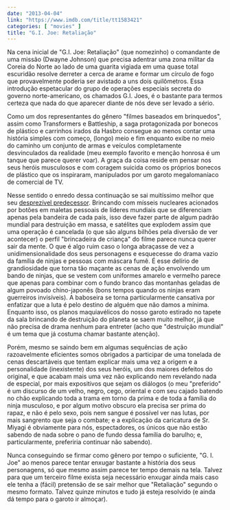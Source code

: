 ```yaml
---
date: "2013-04-04"
link: "https://www.imdb.com/title/tt1583421"
categories: [ "movies" ]
title: "G.I. Joe: Retaliação"
---
```

Na cena inicial de "G.I. Joe: Retaliação" (que nomezinho) o comandante de uma missão (Dwayne Johnson) que precisa adentrar uma zona militar da Coreia do Norte ao lado de uma guarita vigiada em uma quase total escuridão resolve derreter a cerca de arame e formar um círculo de fogo que provavelmente poderia ser avistado a uns dois quilômetros. Essa introdução espetacular do grupo de operações especiais secreta do governo norte-americano, os chamados G.I. Joes, é o bastante para termos certeza que nada do que aparecer diante de nós deve ser levado a sério.

Como um dos representantes do gênero "filmes baseados em brinquedos", assim como Transformers e Battleship, a saga protagonizada por bonecos de plástico e carrinhos irados da Hasbro consegue ao menos contar uma história simples com começo, (longo) meio e fim enquanto exibe no meio do caminho um conjunto de armas e veículos completamente desvinculados da realidade (meu exemplo favorito e menção honrosa é um tanque que parece querer voar). A graça da coisa reside em pensar nos seus heróis musculosos e com coragem suicida como os próprios bonecos de plástico que os inspiraram, manipulados por um garoto megalomaníaco de comercial de TV.

Nesse sentido o enredo dessa continuação se sai muitíssimo melhor que seu [desprezível predecessor]. Brincando com mísseis nucleares acionados por botões em maletas pessoais de líderes mundiais que se diferenciam apenas pela bandeira de cada país, isso deve fazer parte de algum padrão mundial para destruição em massa, e satélites que explodem assim que uma operação é cancelada (o que são alguns bilhões pela diversão de ver acontecer) o perfil "brincadeira de criança" do filme parece nunca querer sair da mente. O que é algo ruim caso o longa abraçasse de vez a unidimensionalidade dos seus personagens e esquecesse do drama vazio da família de ninjas e pessoas com máscara fumê. É esse delírio de grandiosidade que torna tão maçante as cenas de ação envolvendo um bando de ninjas, que se vestem com uniformes amarelo e vermelho parece que apenas para combinar com o fundo branco das montanhas geladas de algum povoado chino-japonês (bons tempos quando os ninjas eram guerreiros invisíveis). A baboseira se torna particularmente cansativa por enfatizar que a luta é pelo destino de alguém que não damos a mínima. Enquanto isso, os planos maquiavélicos do nosso garoto estirado no tapete da sala brincando de destruição do planeta se saem muito melhor, já que não precisa de drama nenhum para entreter (acho que "destruição mundial" é um tema que já costuma chamar bastante atenção).

Porém, mesmo se saindo bem em algumas sequências de ação razoavelmente eficientes somos obrigados a participar de uma tonelada de cenas descartáveis que tentam explicar mais uma vez a origem e a personalidade (inexistente) dos seus heróis, um dos maiores defeitos do original, e que acabam mais uma vez não explicando nem revelando nada de especial, por mais expositivos que sejam os diálogos (o meu "preferido" é um discurso de um velho, negro, cego, oriental e com seu cajado batendo no chão explicando toda a trama em torno da prima e de toda a família do ninja musculoso, e por algum motivo obscuro ela precisa ser prima do rapaz, e não é pelo sexo, pois nem sangue é possível ver nas lutas, por mais sangrento que seja o combate; e a explicação da caricatura de Sr. Miyagi é obviamente para nós, espectadores, os únicos que não estão sabendo de nada sobre o pano de fundo dessa família do barulho; e, particularmente, preferiria continuar não sabendo).

Nunca conseguindo se firmar como gênero por tempo o suficiente, "G. I. Joe" ao menos parece tentar enxugar bastante a história dos seus personagens, só que mesmo assim parece ter tempo demais na tela. Talvez para que um terceiro filme exista seja necessário enxugar ainda mais caso ele tenha a (fácil) pretensão de se sair melhor que "Retaliação" segundo o mesmo formato. Talvez quinze minutos e tudo já esteja resolvido (e ainda dá tempo para o garoto ir almoçar).

[desprezível predecessor]: /g-i-joe-a-origem-de-cobra
